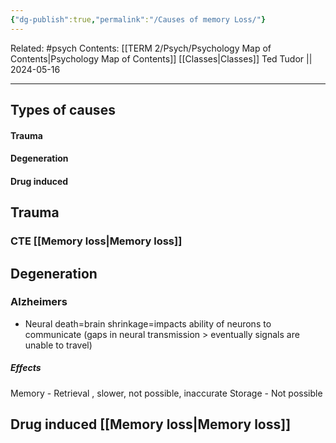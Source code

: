 ```yaml
---
{"dg-publish":true,"permalink":"/Causes of memory Loss/"}
---
```


Related: #psych
Contents: [[TERM 2/Psych/Psychology Map of Contents\|Psychology Map of Contents]]
[[Classes\|Classes]]
Ted Tudor || 2024-05-16
***
## Types of causes 
#### Trauma 
#### Degeneration 
#### Drug induced 

## Trauma 
### CTE [[Memory loss\|Memory loss]]

## Degeneration 
### Alzheimers 
- Neural death=brain shrinkage=impacts ability of neurons to communicate (gaps in neural transmission > eventually signals are unable to travel) 
##### Effects
Memory 
	- Retrieval , slower, not possible, inaccurate 
Storage 
	- Not possible 

## Drug induced [[Memory loss\|Memory loss]]

